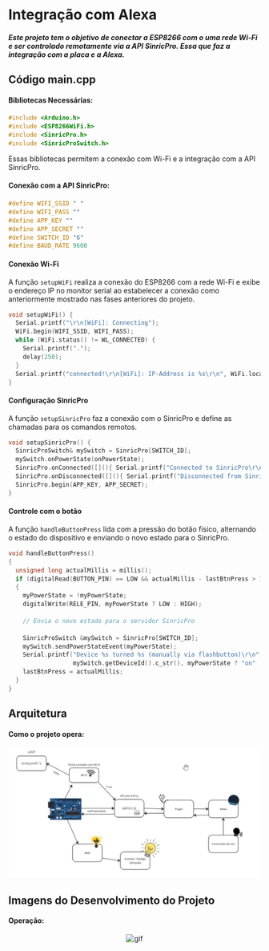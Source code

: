 # Integração com Alexa

##### Este projeto tem o objetivo de conectar a ESP8266 com o uma rede Wi-Fi e ser controlado remotamente via a API SinricPro. Essa que faz a integração com a placa e a Alexa.

## Código main.cpp

#### **Bibliotecas Necessárias**:

   ```cpp
#include <Arduino.h>
#include <ESP8266WiFi.h>
#include <SinricPro.h>
#include <SinricProSwitch.h>
   ```

   Essas bibliotecas permitem a conexão com Wi-Fi e a integração com a API SinricPro.

#### **Conexão com a API SinricPro**:


   ```cpp
#define WIFI_SSID " "
#define WIFI_PASS ""
#define APP_KEY ""
#define APP_SECRET ""
#define SWITCH_ID "6"
#define BAUD_RATE 9600
   ```

#### Conexão Wi-Fi

A função `setupWiFi` realiza a conexão do ESP8266 com a rede Wi-Fi e exibe o endereço IP no monitor serial ao estabelecer a conexão como anteriormente mostrado nas fases anteriores do projeto.

```cpp
void setupWiFi() {
  Serial.printf("\r\n[WiFi]: Connecting");
  WiFi.begin(WIFI_SSID, WIFI_PASS);
  while (WiFi.status() != WL_CONNECTED) {
    Serial.printf(".");
    delay(250);
  }
  Serial.printf("connected!\r\n[WiFi]: IP-Address is %s\r\n", WiFi.localIP().toString().c_str());
}
```

#### Configuração SinricPro

A função `setupSinricPro`  faz a conexão com o SinricPro e define as chamadas para os comandos remotos.

```cpp
void setupSinricPro() {
  SinricProSwitch& mySwitch = SinricPro[SWITCH_ID];
  mySwitch.onPowerState(onPowerState);
  SinricPro.onConnected([](){ Serial.printf("Connected to SinricPro\r\n"); });
  SinricPro.onDisconnected([](){ Serial.printf("Disconnected from SinricPro\r\n"); });
  SinricPro.begin(APP_KEY, APP_SECRET);
}
```

#### Controle com o botão

A função `handleButtonPress` lida com a pressão do botão físico, alternando o estado do dispositivo e enviando o novo estado para o SinricPro.

```cpp
void handleButtonPress()
{
  unsigned long actualMillis = millis();
  if (digitalRead(BUTTON_PIN) == LOW && actualMillis - lastBtnPress > 1000)
  {
    myPowerState = !myPowerState;
    digitalWrite(RELE_PIN, myPowerState ? LOW : HIGH);
	
    // Envia o novo estado para o servidor SinricPro
	
    SinricProSwitch &mySwitch = SinricPro[SWITCH_ID];
    mySwitch.sendPowerStateEvent(myPowerState);
    Serial.printf("Device %s turned %s (manually via flashbutton)\r\n",
                  mySwitch.getDeviceId().c_str(), myPowerState ? "on" : "off");
    lastBtnPress = actualMillis;
  }
}
```


## Arquitetura

#### Como o projeto opera:

<p align="center">
  <img alt="bomba" src="../imgs/arquitetura.jpeg">
</p>

## Imagens do Desenvolvimento do Projeto

#### Operação:

<p align="center">
<img alt="gif" src="../imgs/funcionamento.gif">
</p>
